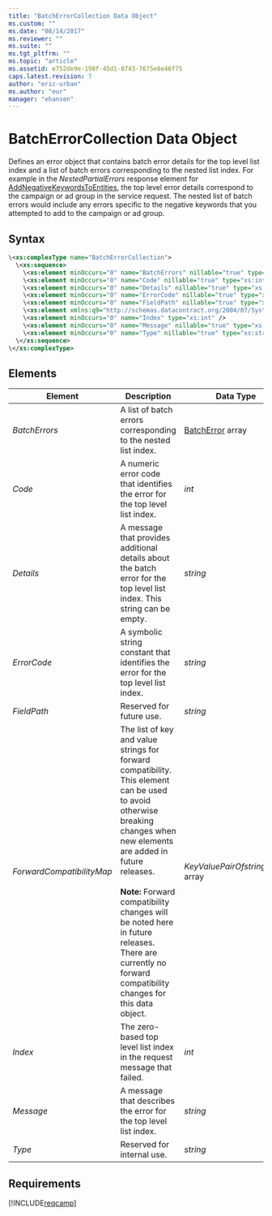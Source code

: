 ```yaml
---
title: "BatchErrorCollection Data Object"
ms.custom: ""
ms.date: "08/14/2017"
ms.reviewer: ""
ms.suite: ""
ms.tgt_pltfrm: ""
ms.topic: "article"
ms.assetid: e752de9e-198f-45d1-8743-7675e8e46f75
caps.latest.revision: 7
author: "eric-urban"
ms.author: "eur"
manager: "ehansen"
---
```

# BatchErrorCollection Data Object
Defines an error object that contains batch error details for the top level list index and a list of batch errors corresponding to the  nested list index. For example in the *NestedPartialErrors* response element for [AddNegativeKeywordsToEntities](../campaign-api/addnegativekeywordstoentities-service-operation.md), the top level error details correspond to the campaign or ad group in the service request. The nested list of batch errors would include any errors specific to the negative keywords that you attempted to add to the campaign or ad group.

## Syntax

```xml
\<xs:complexType name="BatchErrorCollection">
  \<xs:sequence>
    \<xs:element minOccurs="0" name="BatchErrors" nillable="true" type="tns:ArrayOfBatchError"/>
    \<xs:element minOccurs="0" name="Code" nillable="true" type="xs:int" />
    \<xs:element minOccurs="0" name="Details" nillable="true" type="xs:string" />
    \<xs:element minOccurs="0" name="ErrorCode" nillable="true" type="xs:string" />
    \<xs:element minOccurs="0" name="FieldPath" nillable="true" type="xs:string"/>
    \<xs:element xmlns:q9="http://schemas.datacontract.org/2004/07/System.Collections.Generic" minOccurs="0" name="ForwardCompatibilityMap" nillable="true" type="q9:ArrayOfKeyValuePairOfstringstring"/>
    \<xs:element minOccurs="0" name="Index" type="xs:int" />
    \<xs:element minOccurs="0" name="Message" nillable="true" type="xs:string" />
    \<xs:element minOccurs="0" name="Type" nillable="true" type="xs:string" />
  \</xs:sequence>
\</xs:complexType>
```

## <a name="Elements"></a>Elements

|Element|Description|Data Type|
|-----------|---------------|-------------|
|*BatchErrors*|A list of batch errors corresponding to the nested list index.|[BatchError](../campaign-api/batcherror-data-object.md) array|
|*Code*|A numeric error code that identifies the error for the top level list index.|*int*|
|*Details*|A message that provides additional details about the batch error for the top level list index. This string can be empty.|*string*|
|*ErrorCode*|A symbolic string constant that identifies the error for the top level list index.|*string*|
|*FieldPath*|Reserved for future use.|*string*|
|*ForwardCompatibilityMap*|The list of key and value strings for forward compatibility. This element can be used to avoid otherwise breaking changes when new elements are added in future releases.<br /><br />**Note:** Forward compatibility changes will be noted here in future releases. There are currently no forward compatibility changes for this data object.|*KeyValuePairOfstringstring* array|
|*Index*|The zero-based top level list index in the request message that failed.|*int*|
|*Message*|A message that describes the error for the top level list index.|*string*|
|*Type*|Reserved for internal use.|*string*|

## Requirements
[!INCLUDE[reqcamp](../campaign-api/includes/reqcamp.md)]



